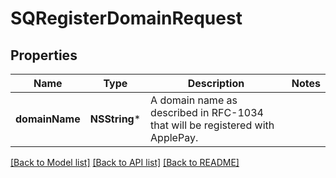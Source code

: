 # SQRegisterDomainRequest

## Properties
Name | Type | Description | Notes
------------ | ------------- | ------------- | -------------
**domainName** | **NSString*** | A domain name as described in RFC-1034 that will be registered with ApplePay. | 

[[Back to Model list]](../README.md#documentation-for-models) [[Back to API list]](../README.md#documentation-for-api-endpoints) [[Back to README]](../README.md)


